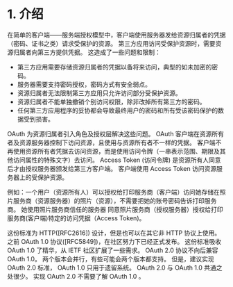 # 1. 介绍  

在简单的客户端——服务端授权模型中，客户端使用服务器发给资源归属者的凭据（密码、证书之类）请求受保护的资源。
第三方应用访问受保护资源时，需要资源归属者向第三方提供凭据。
这造成了一些问题和限制：
* 第三方应用需要存储资源归属者的凭据以备将来访问，典型的如未加密的密码。
* 服务器需要支持密码授权，密码方式有安全弱点。
* 资源归属者无法限制第三方应用只允许访问部分受保护资源。
* 资源归属者不能单独撤销个别访问权限，除非改掉所有第三方的密码。
* 任何第三方应用程序的妥协都会导致最终用户的密码和所有受该密码保护的数据受到损害。

OAuth 为资源归属者引入角色及授权层解决这些问题。
OAuth 客户端在资源所有者及资源服务器控制下访问资源，且使用与资源所有者不一样的凭据。
客户端不再使用资源所有者凭据去访问资源，而是使用访问令牌（一串表示范围、期限及其他访问属性的特殊文字）去访问。
Access Token (访问令牌) 是资源所有人同意后才由授权服务器颁发给第三方客户端。
客户端使用 Access Token 访问资源服务器上的受保护资源。


例如：一个用户（资源所有人）可以授权给打印服务商（客户端）访问她存储在照片服务商（资源服务器）的照片（资源），不需要把她的账号密码告诉打印服务商。
她使用照片服务商信任的服务器 同意照片服务商（授权服务器）授权给打印服务商(客户端)特定的访问凭据（Access Token)。


这份标准为 HTTP([RFC2616]) 设计，但是也可以在其它非 HTTP 协议上使用。
之前 OAuth 1.0 协议([RFC5849])，在社区努力下已经正式发布。
这份标准吸收 OAuth 1.0 了精华，从 IETF 社区扩展了一些需求。
OAuth 2.0 协议不向后兼容 OAuth 1.0。
两个版本会并行，有些可能会两个版本都支持。
但是，建议实现 OAuth 2.0 标准， OAuth 1.0 只用于遗留系统。
OAuth 2.0 与 OAuth 1.0 共通之处很少。
实现 OAuth 2.0 不需要了解 OAuth 1.0 。
